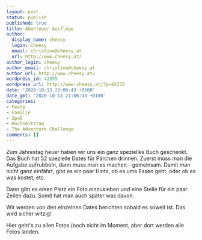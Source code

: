 ```yaml
---
layout: post
status: publish
published: true
title: Abenteuer Ausflüge
author:
  display_name: cheesy
  login: cheesy
  email: christine@cheesy.at
  url: http://www.cheesy.at/
author_login: cheesy
author_email: christine@cheesy.at
author_url: http://www.cheesy.at/
wordpress_id: 42355
wordpress_url: http://www.cheesy.at/?p=42355
date: '2020-10-13 23:06:43 +0100'
date_gmt: '2020-10-13 21:06:43 +0100'
categories:
- Feste
- Familie
- Spaß
- Hochzeitstag
- The Adventure Challenge
comments: []
---
```

<!-- wp:paragraph -->
Zum Jahrestag heuer haben wir uns ein ganz spezielles Buch geschenkt. Das Buch hat 52 spezielle Dates für Pärchen drinnen. Zuerst muss man die Aufgabe aufrubbeln, dann muss man es machen - gemeinsam. Damit man nicht ganz einfährt, gibt es ein paar Hints, ob es ums Essen geht, oder ob es was kostet, etc.
<!-- /wp:paragraph -->
<!-- wp:paragraph -->
Dann gibt es einen Platz ein Foto einzukleben und eine Stelle für ein paar Zeilen dazu. Somit hat man auch später was davon.
<!-- /wp:paragraph -->
<!-- wp:paragraph -->
Wir werden von den einzelnen Dates berichten sobald es soweit ist. Das wird sicher witzig!
<!-- /wp:paragraph -->
<!-- wp:paragraph -->
Hier geht's zu allen Fotos (noch nicht im Moment, aber dort werden alle Fotos landen.
<!-- /wp:paragraph -->
<!-- wp:image {"id":42352} -->
<figure class="wp-block-image"><img src="{% link _passets/2020-10-13-abenteuer-ausfluge/Abenteuer-Ausflüge-002.jpg %}" alt="" class="wp-image-42352"></figure>
<!-- /wp:image -->

